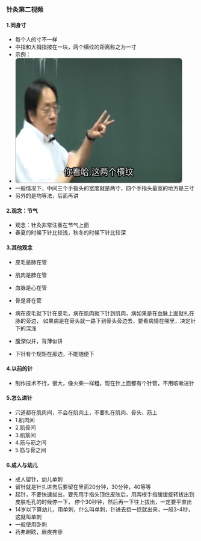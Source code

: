 ### 针灸第二视频

#### 1.同身寸
- 每个人的寸不一样
- 中指和大拇指按在一块，两个横纹的距离称之为一寸
- 示例：
- ![文本](https://github.com/abcdcba123/NHX_note/blob/main/public/img/%E5%90%8C%E8%BA%AB%E5%AF%B8.png "同身寸")
- 一般情况下，中间三个手指头的宽度就是两寸，四个手指头最宽的地方是三寸
- 另外的是均等法，后面再讲

#### 2.观念：节气

 - 观念：针灸非常注重在节气上面
 - 春夏的时候下针比较浅，秋冬的时候下针比较深

#### 3.其他观念
 - 皮毛是肺在管
 - 肌肉是脾在管
 - 血脉是心在管
 - 骨是肾在管
 - 病在皮毛就下针在皮毛，病在肌肉就下针到肌肉，病如果是在血脉上面就扎在脉的旁边，
如果病是在骨头就一路下到骨头旁边去，要看病情在哪里，决定针下的深浅

 - 腹深似井，背薄似饼
 - 下针有个规矩在那边，不能随便下

#### 4.以前的针
 - 制作技术不行，很大，像火柴一样粗，现在针上面都有个针管，不用咳嗽进针

#### 5.怎么进针
 - 穴道都在肌肉间，不会在肌肉上，不要扎在肌肉、骨头、筋上
 - 1.肌肉间
 - 2.肌骨间
 - 3.肌筋间
 - 4.筋与筋之间
 - 5.筋与骨之间

#### 6.成人与幼儿
 - 成人留针，幼儿单刺
 - 留针就是针扎进去后要留在里面20分钟，30分钟，40等等
 - 起针，不要快速拔出，要先用手指头顶住皮肤后，用两根手指缓缓旋转拔出到皮肤毛孔的时候停一下，
停个30秒钟，然后再一下往上拔出，一定要平直出
 - 14岁以下算幼儿，用单刺，什么叫单刺，针进去捻一捻就出来，一般3-4秒，这就叫单刺
 - 一般使用卧刺
 - 药弗瞑眩，厥疾弗瘳
